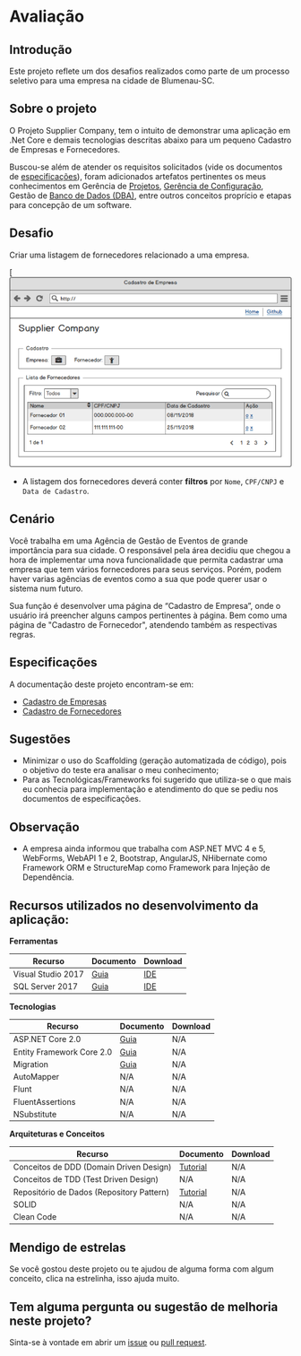 # Avaliação


## Introdução

Este projeto reflete um dos desafios realizados como parte de um processo seletivo para uma empresa na cidade de Blumenau-SC.


## Sobre o projeto

O Projeto Supplier Company, tem o intuito de demonstrar uma aplicação em .Net Core e demais tecnologias descritas abaixo para um pequeno Cadastro de Empresas e Fornecedores. 

Buscou-se além de atender os requisitos solicitados (vide os documentos de [especificações][DocumentosEspecificacoes]), foram adicionados artefatos pertinentes os meus conhecimentos em Gerência de [Projetos][GerenciaProjeto], [Gerência de Configuração][GerenciaConfiguracao], Gestão de [Banco de Dados (DBA)][GerenciaDBA], entre outros conceitos proprício e etapas para concepção de um software.


## Desafio

Criar uma listagem de fornecedores relacionado a uma empresa.

[![Prototipo da Tela](https://github.com/alexandredorea/SupplierCompany/blob/master/doc/Mockup/Images/Prototypes/Lista%20de%20Fornecedores.png)

* A listagem dos fornecedores deverá conter **filtros** por `Nome`, `CPF/CNPJ` e `Data de Cadastro`.


## Cenário

Você trabalha em uma Agência de Gestão de Eventos de grande importância para sua cidade. O responsável pela área decidiu que chegou a hora de implementar uma nova funcionalidade que permita cadastrar uma empresa que tem vários fornecedores para seus serviços. Porém, podem haver varias agências de eventos como a sua que pode querer usar o sistema num futuro.

Sua função é desenvolver uma página de “Cadastro de Empresa”, onde o usuário irá preencher alguns campos pertinentes à página. Bem como uma página de "Cadastro de Fornecedor", atendendo também as respectivas regras.


## Especificações

A documentação deste projeto encontram-se em:

* [Cadastro de Empresas][DocumentoEmpresa]
* [Cadastro de Fornecedores][DocumentoFornecedor]


## Sugestões

* Minimizar o uso do Scaffolding (geração automatizada de código), pois o objetivo do teste era analisar o meu conhecimento;
* Para as Tecnológicas/Frameworks foi sugerido que utiliza-se o que mais eu conhecia para implementação e atendimento do que se pediu nos documentos de especificações.


## Observação

* A empresa ainda informou que trabalha com ASP.NET MVC 4 e 5, WebForms, WebAPI 1 e 2, Bootstrap, AngularJS, NHibernate como Framework ORM e StructureMap como Framework para Injeção de Dependência.


## Recursos utilizados no desenvolvimento da aplicação:

**Ferramentas**

|Recurso                                   |Documento                         |Download          |
|------------------------------------------|----------------------------------|------------------|
|Visual Studio 2017                        |[Guia][GuiaVS2017]                |[IDE][IDEVS2017]  |
|SQL Server 2017                           |[Guia][GuiaSQL2017]               |[IDE][IDESQL2017] |


**Tecnologias**

|Recurso                                   |Documento                         |Download          |
|------------------------------------------|----------------------------------|------------------|
|ASP.NET Core 2.0                          |[Guia][GuiaASPNetCore]            |N/A               |
|Entity Framework Core 2.0                 |[Guia][GuiaEntityCore]            |N/A               |
|Migration                                 |[Guia][GuiaMigrations]            |N/A               |
|AutoMapper                                |N/A                               |N/A               |
|Flunt                                     |N/A                               |N/A               |
|FluentAssertions                          |N/A                               |N/A               |
|NSubstitute                               |N/A                               |N/A               |


**Arquiteturas e Conceitos**

|Recurso                                   |Documento                         |Download          |
|------------------------------------------|----------------------------------|------------------|
|Conceitos de DDD (Domain Driven Design)   |[Tutorial][GuiaDDD]               |N/A               |
|Conceitos de TDD (Test Driven Design)     |N/A                               |N/A               |
|Repositório de Dados (Repository Pattern) |[Tutorial][GuiaRepositoryPattern] |N/A               |
|SOLID                                     |N/A                               |N/A               |
|Clean Code                                |N/A                               |N/A               |


## Mendigo de estrelas

Se você gostou deste projeto ou te ajudou de alguma forma com algum conceito, clica na estrelinha, isso ajuda muito.


## Tem alguma pergunta ou sugestão de melhoria neste projeto?

Sinta-se à vontade em abrir um [issue][DefeitoSupplierCompany] ou [pull request][PullRequest].






[//]: # (Links de referências para a andamento do projeto)

[DocumentosEspecificacoes]: <https://github.com/alexandredorea/SupplierCompany/tree/master/doc/Especification>
[GerenciaProjeto]: <https://github.com/alexandredorea/SupplierCompany/projects>
[GerenciaConfiguracao]: <https://github.com/alexandredorea/SupplierCompany/tree/master/doc>
[GerenciaDBA]: <https://github.com/alexandredorea/SupplierCompany/blob/master/doc/Mockup/Images/Diagrams/Diagrama%20do%20Banco%20de%20Dados.PNG>


[//]: # (Links de referências para a documentação)

[DocumentoEmpresa]: <https://github.com/alexandredorea/SupplierCompany/blob/master/doc/Especification/01%20-%20Cadastro%20de%20Empresa.md>
[DocumentoFornecedor]: <https://github.com/alexandredorea/SupplierCompany/blob/master/doc/Especification/02%20-%20Cadastro%20de%20Fornecedor.md>


[//]: # (Links de referências para o quadro de recursos utilizados)

[GuiaVS2017]: <https://docs.microsoft.com/pt-br/visualstudio/ide/>
[IDEVS2017]: <https://www.visualstudio.com/pt-br/downloads/>
[GuiaCSharp]: <https://docs.microsoft.com/pt-br/dotnet/csharp/>
[GuiaDDD]: <http://www.agileandart.com/2010/07/16/ddd-introducao-a-domain-driven-design/>
[GuiaASPNetCore]: <https://docs.microsoft.com/pt-br/dotnet/core/>
[GuiaEntityCore]: <https://docs.microsoft.com/pt-br/dotnet/framework/>
[GuiaRepositoryPattern]: <https://code.msdn.microsoft.com/windowsdesktop/Implementando-Repositrio-aabcdbce>
[GuiaMigrations]: <https://docs.microsoft.com/pt-br/ef/core/managing-schemas/migrations/>
[GuiaSQL2017]: <https://docs.microsoft.com/pt-br/sql/sql-server/sql-server-technical-documentation>
[IDESQL2017]: <https://www.microsoft.com/pt-br/sql-server/sql-server-downloads>


[//]: # (Links de referências aos problemas neste projeto)

[DefeitoSupplierCompany]: <https://github.com/alexandredorea/SupplierCompany/issues>
[PullRequest]: <https://github.com/alexandredorea/SupplierCompany/pulls>